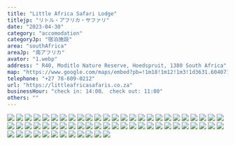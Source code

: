 ```yaml
---
title: "Little Africa Safari Lodge"
titlejp: "リトル・アフリカ・サファリ"
date: "2023-04-30"
category: "accomodation"
categoryJp: "宿泊施設"
area: "southAfrica"
areaJp: "南アフリカ"
avator: "1.webp"
address: " R40, Moditlo Nature Reserve, Hoedspruit, 1380 South Africa"
map: "https://www.google.com/maps/embed?pb=!1m18!1m12!1m3!1d3631.604071479787!2d31.001947009908847!3d-24.464518278098858!2m3!1f0!2f0!3f0!3m2!1i1024!2i768!4f13.1!3m3!1m2!1s0x1ec2fc584c461057%3A0x7b7617b5321f74e!2sLittle%20Africa%20Safari%20Lodge!5e0!3m2!1sja!2sjp!4v1686993775764!5m2!1sja!2sjp"
telephone: "+27 78-609-0212"
url: "https://littleafricasafaris.co.za"
businessHour: "check in: 14:00、 check out: 11:00"
others: ""
---
```


![](../images/posts/16/1.webp)
![](../images/posts/16/2.webp)
![](../images/posts/16/3.webp)
![](../images/posts/16/4.webp)
![](../images/posts/16/5.webp)
![](../images/posts/16/6.webp)
![](../images/posts/16/7.webp)
![](../images/posts/16/8.webp)
![](../images/posts/16/9.webp)
![](../images/posts/16/10.webp)
![](../images/posts/16/11.webp)
![](../images/posts/16/12.webp)
![](../images/posts/16/13.webp)
![](../images/posts/16/14.webp)
![](../images/posts/16/15.webp)
![](../images/posts/16/16.webp)
![](../images/posts/16/17.webp)
![](../images/posts/16/18.webp)
![](../images/posts/16/19.webp)
![](../images/posts/16/20.webp)
![](../images/posts/16/21.webp)
![](../images/posts/16/22.webp)
![](../images/posts/16/23.webp)
![](../images/posts/16/24.webp)
![](../images/posts/16/25.webp)
![](../images/posts/16/26.webp)
![](../images/posts/16/27.webp)
![](../images/posts/16/28.webp)
![](../images/posts/16/29.webp)
![](../images/posts/16/30.webp)
![](../images/posts/16/31.webp)
![](../images/posts/16/32.webp)
![](../images/posts/16/33.webp)
![](../images/posts/16/34.webp)
![](../images/posts/16/35.webp)
![](../images/posts/16/36.webp)
![](../images/posts/16/37.webp)
![](../images/posts/16/38.webp)
![](../images/posts/16/39.webp)
![](../images/posts/16/40.webp)
![](../images/posts/16/41.webp)
![](../images/posts/16/42.webp)
![](../images/posts/16/43.webp)
![](../images/posts/16/44.webp)
![](../images/posts/16/45.webp)
![](../images/posts/16/46.webp)
![](../images/posts/16/47.webp)
![](../images/posts/16/48.webp)
![](../images/posts/16/49.webp)
![](../images/posts/16/50.webp)
![](../images/posts/16/51.webp)
![](../images/posts/16/52.webp)
![](../images/posts/16/53.webp)
![](../images/posts/16/54.webp)
![](../images/posts/16/55.webp)
![](../images/posts/16/56.webp)
![](../images/posts/16/57.webp)
![](../images/posts/16/58.webp)
![](../images/posts/16/59.webp)
![](../images/posts/16/60.webp)
![](../images/posts/16/61.webp)
![](../images/posts/16/62.webp)
